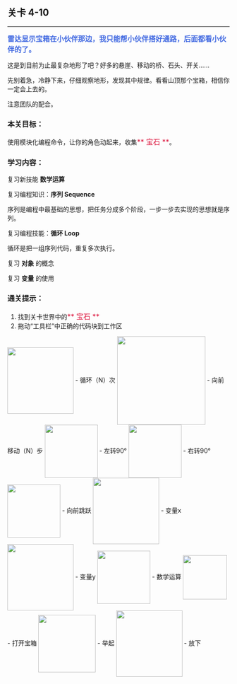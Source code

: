 ## 关卡 4-10

------
<font color=#4169E1 size=3>**雷达显示宝箱在小伙伴那边，我只能帮小伙伴搭好通路，后面都看小伙伴的了。**</font>

这是到目前为止最复杂地形了吧？好多的悬崖、移动的桥、石头、开关......

先别着急，冷静下来，仔细观察地形，发现其中规律。看看山顶那个宝箱，相信你一定会上去的。

注意团队的配合。

### 本关目标：
使用模块化编程命令，让你的角色动起来，收集<font color=#DC143C size=3>** 宝石 **</font>。

### 学习内容：
复习新技能 **数学运算**

复习编程知识：**序列 Sequence**

序列是编程中最基础的思想，把任务分成多个阶段，一步一步去实现的思想就是序列。

复习编程技能：**循环 Loop**

循环是把一组序列代码，重复多次执行。

复习 **对象** 的概念

复习 **变量** 的使用

### 通关提示：
1. 找到关卡世界中的<font color=#DC143C size=3>** 宝石 **</font>
2. 拖动“工具栏”中正确的代码块到工作区

<img src="./scene/image/repeat_times.png" width = "150" alt="" align=center />
 - 循环（N）次
 
<img src="./scene/image/move_forward.png" width = "200" alt="" align=center />
 - 向前移动（N）步

<img src="./scene/image/turn_left.png" width = "120" alt="" align=center />
 - 左转90°
 
<img src="./scene/image/turn_right.png" width = "120" alt="" align=center />
 - 右转90°
 
<img src="./scene/image/jump_forward.png" width = "120" alt="" align=center />
 - 向前跳跃

<img src="./scene/image/var.png" width = "150" alt="" align=center />
 - 变量x

<img src="./scene/image/var_y.png" width = "150" alt="" align=center />
 - 变量y
 
<img src="./scene/image/math_base.png" width = "120" alt="" align=center />
 - 数学运算

<img src="./scene/image/open_box.png" width = "100" alt="" align=center />
 - 打开宝箱

<img src="./scene/image/cmd_lift_up.png" width = "130" alt="" align=center />
 - 举起

<img src="./scene/image/cmd_put_down.png" width = "150" alt="" align=center />
 - 放下
